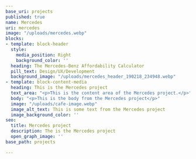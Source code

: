 ```yaml
---
base_uri: projects
published: true
name: Mercedes
uri: mercedes
image: "/uploads/mercedes.webp"
blocks:
- template: block-header
  style:
    media_position: Right
    background_color: ''
  heading: The Mercedes-Benz Affordability Calculator
  pill_text: Design/UX/Development
  background_image: "/uploads/mercedes_header_190218_234948.webp"
- template: block-content-media
  heading: This is the Mercedes project
  text_area: "<p>This is the content area of the Mercedes project.</p>"
  body: "<p>This is the body from the Mercedes project</p>"
  image: "/uploads/cafe-image.webp"
  image_alt_text: This is some text from the Mercedes project
  image_background_color: ''
seo:
  title: Mercedes project
  description: The is the Mercedes project
  open_graph_image: ''
base_path: projects

---
```

